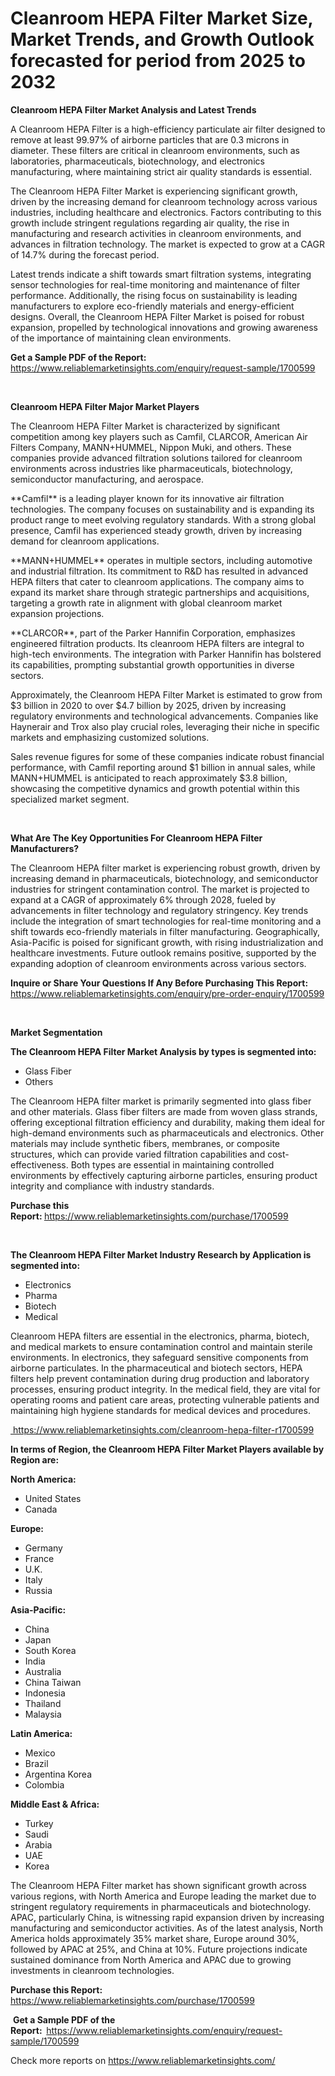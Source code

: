 <p><h1>Cleanroom HEPA Filter Market Size, Market Trends, and Growth Outlook forecasted for period from 2025 to 2032</h1></p><p><strong>Cleanroom HEPA Filter Market Analysis and Latest Trends</strong></p>
<p><p>A Cleanroom HEPA Filter is a high-efficiency particulate air filter designed to remove at least 99.97% of airborne particles that are 0.3 microns in diameter. These filters are critical in cleanroom environments, such as laboratories, pharmaceuticals, biotechnology, and electronics manufacturing, where maintaining strict air quality standards is essential.</p><p>The Cleanroom HEPA Filter Market is experiencing significant growth, driven by the increasing demand for cleanroom technology across various industries, including healthcare and electronics. Factors contributing to this growth include stringent regulations regarding air quality, the rise in manufacturing and research activities in cleanroom environments, and advances in filtration technology. The market is expected to grow at a CAGR of 14.7% during the forecast period.</p><p>Latest trends indicate a shift towards smart filtration systems, integrating sensor technologies for real-time monitoring and maintenance of filter performance. Additionally, the rising focus on sustainability is leading manufacturers to explore eco-friendly materials and energy-efficient designs. Overall, the Cleanroom HEPA Filter Market is poised for robust expansion, propelled by technological innovations and growing awareness of the importance of maintaining clean environments.</p></p>
<p><strong>Get a Sample PDF of the Report:&nbsp;</strong> <a href="https://www.reliablemarketinsights.com/enquiry/request-sample/1700599?utm_campaign=2217&utm_medium=2&utm_source=Github&utm_content=ia&utm_term=19022025&utm_id=cleanroom-hepa-filter">https://www.reliablemarketinsights.com/enquiry/request-sample/1700599</a></p>
<p>&nbsp;</p>
<p><strong>Cleanroom HEPA Filter Major Market Players</strong></p>
<p><p>The Cleanroom HEPA Filter Market is characterized by significant competition among key players such as Camfil, CLARCOR, American Air Filters Company, MANN+HUMMEL, Nippon Muki, and others. These companies provide advanced filtration solutions tailored for cleanroom environments across industries like pharmaceuticals, biotechnology, semiconductor manufacturing, and aerospace.</p><p>**Camfil** is a leading player known for its innovative air filtration technologies. The company focuses on sustainability and is expanding its product range to meet evolving regulatory standards. With a strong global presence, Camfil has experienced steady growth, driven by increasing demand for cleanroom applications.</p><p>**MANN+HUMMEL** operates in multiple sectors, including automotive and industrial filtration. Its commitment to R&D has resulted in advanced HEPA filters that cater to cleanroom applications. The company aims to expand its market share through strategic partnerships and acquisitions, targeting a growth rate in alignment with global cleanroom market expansion projections.</p><p>**CLARCOR**, part of the Parker Hannifin Corporation, emphasizes engineered filtration products. Its cleanroom HEPA filters are integral to high-tech environments. The integration with Parker Hannifin has bolstered its capabilities, prompting substantial growth opportunities in diverse sectors.</p><p>Approximately, the Cleanroom HEPA Filter Market is estimated to grow from $3 billion in 2020 to over $4.7 billion by 2025, driven by increasing regulatory environments and technological advancements. Companies like Haynerair and Trox also play crucial roles, leveraging their niche in specific markets and emphasizing customized solutions.</p><p>Sales revenue figures for some of these companies indicate robust financial performance, with Camfil reporting around $1 billion in annual sales, while MANN+HUMMEL is anticipated to reach approximately $3.8 billion, showcasing the competitive dynamics and growth potential within this specialized market segment.</p></p>
<p>&nbsp;</p>
<p><strong>What Are The Key Opportunities For Cleanroom HEPA Filter Manufacturers?</strong></p>
<p><p>The Cleanroom HEPA filter market is experiencing robust growth, driven by increasing demand in pharmaceuticals, biotechnology, and semiconductor industries for stringent contamination control. The market is projected to expand at a CAGR of approximately 6% through 2028, fueled by advancements in filter technology and regulatory stringency. Key trends include the integration of smart technologies for real-time monitoring and a shift towards eco-friendly materials in filter manufacturing. Geographically, Asia-Pacific is poised for significant growth, with rising industrialization and healthcare investments. Future outlook remains positive, supported by the expanding adoption of cleanroom environments across various sectors.</p></p>
<p><strong>Inquire or Share Your Questions If Any Before Purchasing This Report:</strong> <a href="https://www.reliablemarketinsights.com/enquiry/pre-order-enquiry/1700599?utm_campaign=2217&utm_medium=2&utm_source=Github&utm_content=ia&utm_term=19022025&utm_id=cleanroom-hepa-filter">https://www.reliablemarketinsights.com/enquiry/pre-order-enquiry/1700599</a></p>
<p>&nbsp;</p>
<p><strong>Market Segmentation</strong></p>
<p><strong>The Cleanroom HEPA Filter Market Analysis by types is segmented into:</strong></p>
<p><ul><li>Glass Fiber</li><li>Others</li></ul></p>
<p><p>The Cleanroom HEPA filter market is primarily segmented into glass fiber and other materials. Glass fiber filters are made from woven glass strands, offering exceptional filtration efficiency and durability, making them ideal for high-demand environments such as pharmaceuticals and electronics. Other materials may include synthetic fibers, membranes, or composite structures, which can provide varied filtration capabilities and cost-effectiveness. Both types are essential in maintaining controlled environments by effectively capturing airborne particles, ensuring product integrity and compliance with industry standards.</p></p>
<p><strong>Purchase this Report:&nbsp;</strong><a href="https://www.reliablemarketinsights.com/purchase/1700599?utm_campaign=2217&utm_medium=2&utm_source=Github&utm_content=ia&utm_term=19022025&utm_id=cleanroom-hepa-filter">https://www.reliablemarketinsights.com/purchase/1700599</a></p>
<p>&nbsp;</p>
<p><strong>The Cleanroom HEPA Filter Market Industry Research by Application is segmented into:</strong></p>
<p><ul><li>Electronics</li><li>Pharma</li><li>Biotech</li><li>Medical</li></ul></p>
<p><p>Cleanroom HEPA filters are essential in the electronics, pharma, biotech, and medical markets to ensure contamination control and maintain sterile environments. In electronics, they safeguard sensitive components from airborne particulates. In the pharmaceutical and biotech sectors, HEPA filters help prevent contamination during drug production and laboratory processes, ensuring product integrity. In the medical field, they are vital for operating rooms and patient care areas, protecting vulnerable patients and maintaining high hygiene standards for medical devices and procedures.</p></p>
<p><a href="https://www.reliablemarketinsights.com/cleanroom-hepa-filter-r1700599?utm_campaign=2217&utm_medium=2&utm_source=Github&utm_content=ia&utm_term=19022025&utm_id=cleanroom-hepa-filter">&nbsp;https://www.reliablemarketinsights.com/cleanroom-hepa-filter-r1700599</a></p>
<p><strong>In terms of Region, the Cleanroom HEPA Filter Market Players available by Region are:</strong></p>
<p>
    <p> <strong> North America: </strong>
        <ul>
            <li>United States</li>
            <li>Canada</li>
        </ul>
        </p> 
    <p> <strong> Europe: </strong>
        <ul>
            <li>Germany</li>
            <li>France</li>
            <li>U.K.</li>
            <li>Italy</li>
            <li>Russia</li>
        </ul>
        </p> 
    <p> <strong> Asia-Pacific: </strong>
        <ul>
            <li>China</li>
            <li>Japan</li>
            <li>South Korea</li>
            <li>India</li>
            <li>Australia</li>
            <li>China Taiwan</li>
            <li>Indonesia</li>
            <li>Thailand</li>
            <li>Malaysia</li>
        </ul>
        </p> 
    <p> <strong> Latin America: </strong>
        <ul>
            <li>Mexico</li>
            <li>Brazil</li>
            <li>Argentina Korea</li>
            <li>Colombia</li>
        </ul>
        </p> 
    <p> <strong> Middle East & Africa: </strong>
        <ul>
            <li>Turkey</li>
            <li>Saudi</li>
            <li>Arabia</li>
            <li>UAE</li>
            <li>Korea</li>
        </ul>
    </p>
    </p>
<p><p>The Cleanroom HEPA Filter market has shown significant growth across various regions, with North America and Europe leading the market due to stringent regulatory requirements in pharmaceuticals and biotechnology. APAC, particularly China, is witnessing rapid expansion driven by increasing manufacturing and semiconductor activities. As of the latest analysis, North America holds approximately 35% market share, Europe around 30%, followed by APAC at 25%, and China at 10%. Future projections indicate sustained dominance from North America and APAC due to growing investments in cleanroom technologies.</p></p>
<p><strong>Purchase this Report: </strong><a href="https://www.reliablemarketinsights.com/purchase/1700599?utm_campaign=2217&utm_medium=2&utm_source=Github&utm_content=ia&utm_term=19022025&utm_id=cleanroom-hepa-filter">https://www.reliablemarketinsights.com/purchase/1700599</a></p>
<p>&nbsp;<strong>Get a Sample PDF of the Report:&nbsp;&nbsp;</strong><a href="https://www.reliablemarketinsights.com/enquiry/request-sample/1700599?utm_campaign=2217&utm_medium=2&utm_source=Github&utm_content=ia&utm_term=19022025&utm_id=cleanroom-hepa-filter">https://www.reliablemarketinsights.com/enquiry/request-sample/1700599</a></p>
<p><strong></strong></p>
<p>Check more reports on <a href="https://www.reliablemarketinsights.com/?utm_campaign=2217&utm_medium=2&utm_source=Github&utm_content=ia&utm_term=19022025&utm_id=cleanroom-hepa-filter">https://www.reliablemarketinsights.com/</a></p>